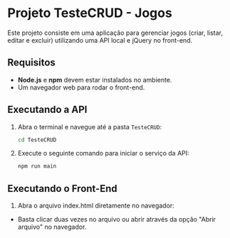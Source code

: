 # Projeto TesteCRUD - Jogos

Este projeto consiste em uma aplicação para gerenciar jogos (criar, listar, editar e excluir) utilizando uma API local e jQuery no front-end.

## Requisitos

- **Node.js** e **npm** devem estar instalados no ambiente.
- Um navegador web para rodar o front-end.

## Executando a API

1. Abra o terminal e navegue até a pasta `TesteCRUD`:
   ```bash
   cd TesteCRUD

2. Execute o seguinte comando para iniciar o serviço da API:

   ```bash
   npm run main

## Executando o Front-End
1. Abra o arquivo index.html diretamente no navegador:
- Basta clicar duas vezes no arquivo ou abrir através da opção "Abrir arquivo" no navegador.

